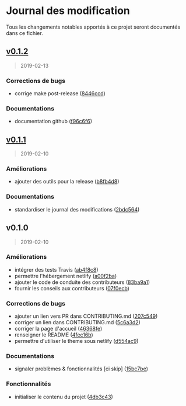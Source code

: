 # Journal des modification
 
Tous les changements notables apportés à ce projet seront documentés dans ce fichier.

<a name="v0.1.2"></a>
## [v0.1.2](https://github.com/deild/photography-gear/compare/v0.1.1...v0.1.2)
 
> 2019-02-13

### Corrections de bugs
 
* corrige make post-release ([8446ccd](https://github.com/deild/photography-gear/commit/8446ccd))

### Documentations
 
* documentation github ([f96c6f6](https://github.com/deild/photography-gear/commit/f96c6f6))


<a name="v0.1.1"></a>
## [v0.1.1](https://github.com/deild/photography-gear/compare/v0.1.0...v0.1.1)
 
> 2019-02-10

### Améliorations
 
* ajouter des outils pour la release ([b8fb4d8](https://github.com/deild/photography-gear/commit/b8fb4d8))

### Documentations
 
* standardiser le journal des modifications ([2bdc564](https://github.com/deild/photography-gear/commit/2bdc564))


<a name="v0.1.0"></a>
## v0.1.0
 
> 2019-02-10

### Améliorations
 
* intégrer des tests Travis ([ab4f8c8](https://github.com/deild/photography-gear/commit/ab4f8c8))
* permettre l'hébergement netlify ([a00f2ba](https://github.com/deild/photography-gear/commit/a00f2ba))
*  ajouter le code de conduite des contributeurs ([83ba9a1](https://github.com/deild/photography-gear/commit/83ba9a1))
* fournir les conseils aux contributeurs ([07f0ecb](https://github.com/deild/photography-gear/commit/07f0ecb))

### Corrections de bugs
 
* ajouter un lien vers PR dans CONTRIBUTING.md ([207c549](https://github.com/deild/photography-gear/commit/207c549))
* corriger un lien dans CONTRIBUTING.md ([5c6a3d2](https://github.com/deild/photography-gear/commit/5c6a3d2))
* corriger la page d'accueil ([46368fe](https://github.com/deild/photography-gear/commit/46368fe))
* renseigner le README ([4fec16b](https://github.com/deild/photography-gear/commit/4fec16b))
* permettre d'utiliser le theme sous netlify ([d554ac9](https://github.com/deild/photography-gear/commit/d554ac9))

### Documentations
 
* signaler problèmes & fonctionnalités [ci skip] ([15bc7be](https://github.com/deild/photography-gear/commit/15bc7be))

### Fonctionnalités
 
* initialiser le contenu du projet ([4db3c43](https://github.com/deild/photography-gear/commit/4db3c43))

